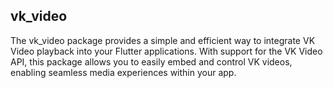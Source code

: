 ## vk_video
The vk_video package provides a simple and efficient way to integrate VK Video playback into your Flutter applications. With support for the VK Video API, this package allows you to easily embed and control VK videos, enabling seamless media experiences within your app.